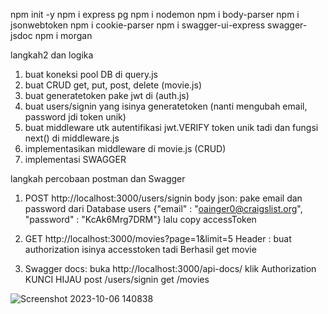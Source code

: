 npm init -y
npm i express pg
npm i nodemon
npm i body-parser
npm i jsonwebtoken
npm i cookie-parser
npm i swagger-ui-express swagger-jsdoc
npm i morgan


langkah2 dan logika
1. buat koneksi pool DB di query.js
2. buat CRUD get, put, post, delete (movie.js)
3. buat generatetoken pake jwt di (auth.js) 
4. buat users/signin yang isinya generatetoken (nanti mengubah email, password jdi token unik)
5. buat middleware utk autentifikasi jwt.VERIFY token unik tadi dan fungsi next() di middleware.js
6. implementasikan middleware di movie.js (CRUD)
7. implementasi SWAGGER


langkah percobaan postman dan Swagger
1. POST http://localhost:3000/users/signin
body json: pake email dan password dari Database users {"email" : "oainger0@craigslist.org", "password" : "KcAk6Mrg7DRM"}
lalu copy accessToken

2. GET http://localhost:3000/movies?page=1&limit=5
Header : buat authorization isinya accesstoken tadi
Berhasil get movie

3. Swagger docs: buka http://localhost:3000/api-docs/
klik Authorization KUNCI HIJAU
post /users/signin
get /movies

![Screenshot 2023-10-06 140838](https://github.com/mukti222/hw9-REST-middleware/assets/135799527/d6e7fdee-0cfa-4098-82c6-088d92479363)

